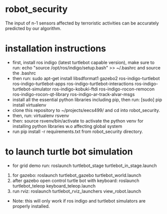 # robot_security
The input of n-1 sensors affected by terroristic activities can be accurately predicted by our algorithm.

# installation instructions
- first, install ros indigo (latest turtlebot capable version), make sure to run: echo "source /opt/ros/indigo/setup.bash" >> ~/.bashrc and source the .bashrc
- then run: sudo apt-get install libsdformat1 gazebo2 ros-indigo-turtlebot ros-indigo-turtlebot-apps ros-indigo-turtlebot-interactions ros-indigo-turtlebot-simulator ros-indigo-kobuki-ftdi ros-indigo-rocon-remocon ros-indigo-rocon-qt-library ros-indigo-ar-track-alvar-msgs
- install all the essential python libraries including pip, then run: [sudo] pip install virtualenv
- clone this repository to ~/projects/eecs499/ and cd into robot_security.
- then, run: virtualenv rsvenv
- then: source rsvenv/bin/activate to activate the python venv for installing python libraries w.o affecting global system
- run pip install -r requirements.txt from robot_security directory.

# to launch turtle bot simulation
- for grid demo run: roslaunch turtlebot_stage turtlebot_in_stage.launch
1. for gazebo: roslaunch turtlebot_gazebo turtlebot_world.launch
2. after gazebo open control turtle bot with keyboard: roslaunch turtlebot_teleop keyboard_teleop.launch
3. run rviz: roslaunch turtlebot_rviz_launchers view_robot.launch
- Note: this will only work if ros indigo and turtlebot simulators are properly installed.

